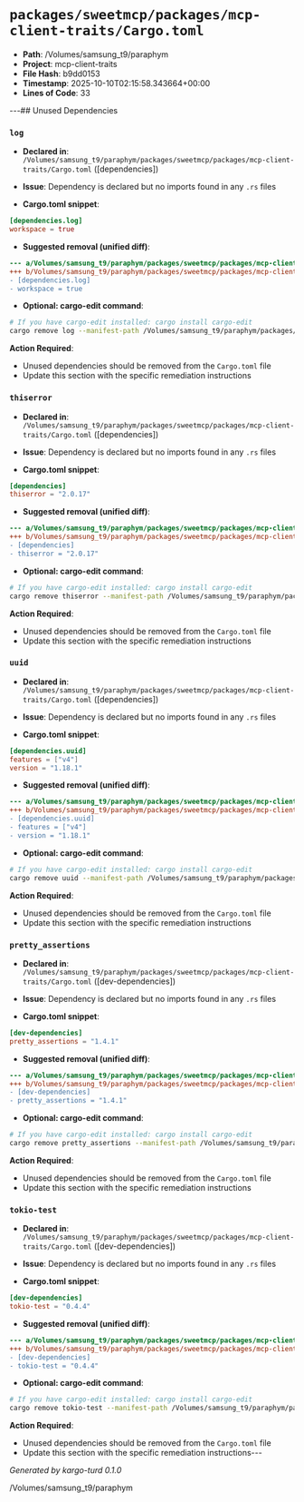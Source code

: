 # `packages/sweetmcp/packages/mcp-client-traits/Cargo.toml`

- **Path**: /Volumes/samsung_t9/paraphym
- **Project**: mcp-client-traits
- **File Hash**: b9dd0153  
- **Timestamp**: 2025-10-10T02:15:58.343664+00:00  
- **Lines of Code**: 33

---## Unused Dependencies
### `log`

- **Declared in**: `/Volumes/samsung_t9/paraphym/packages/sweetmcp/packages/mcp-client-traits/Cargo.toml` ([dependencies])
- **Issue**: Dependency is declared but no imports found in any `.rs` files

- **Cargo.toml snippet**:
```toml
[dependencies.log]
workspace = true
```

- **Suggested removal (unified diff)**:
```diff
--- a/Volumes/samsung_t9/paraphym/packages/sweetmcp/packages/mcp-client-traits/Cargo.toml
+++ b/Volumes/samsung_t9/paraphym/packages/sweetmcp/packages/mcp-client-traits/Cargo.toml
- [dependencies.log]
- workspace = true
```

- **Optional: cargo-edit command**:
```bash
# If you have cargo-edit installed: cargo install cargo-edit
cargo remove log --manifest-path /Volumes/samsung_t9/paraphym/packages/sweetmcp/packages/mcp-client-traits/Cargo.toml
```

**Action Required**:
- Unused dependencies should be removed from the `Cargo.toml` file
- Update this section with the specific remediation instructions
### `thiserror`

- **Declared in**: `/Volumes/samsung_t9/paraphym/packages/sweetmcp/packages/mcp-client-traits/Cargo.toml` ([dependencies])
- **Issue**: Dependency is declared but no imports found in any `.rs` files

- **Cargo.toml snippet**:
```toml
[dependencies]
thiserror = "2.0.17"
```

- **Suggested removal (unified diff)**:
```diff
--- a/Volumes/samsung_t9/paraphym/packages/sweetmcp/packages/mcp-client-traits/Cargo.toml
+++ b/Volumes/samsung_t9/paraphym/packages/sweetmcp/packages/mcp-client-traits/Cargo.toml
- [dependencies]
- thiserror = "2.0.17"
```

- **Optional: cargo-edit command**:
```bash
# If you have cargo-edit installed: cargo install cargo-edit
cargo remove thiserror --manifest-path /Volumes/samsung_t9/paraphym/packages/sweetmcp/packages/mcp-client-traits/Cargo.toml
```

**Action Required**:
- Unused dependencies should be removed from the `Cargo.toml` file
- Update this section with the specific remediation instructions
### `uuid`

- **Declared in**: `/Volumes/samsung_t9/paraphym/packages/sweetmcp/packages/mcp-client-traits/Cargo.toml` ([dependencies])
- **Issue**: Dependency is declared but no imports found in any `.rs` files

- **Cargo.toml snippet**:
```toml
[dependencies.uuid]
features = ["v4"]
version = "1.18.1"
```

- **Suggested removal (unified diff)**:
```diff
--- a/Volumes/samsung_t9/paraphym/packages/sweetmcp/packages/mcp-client-traits/Cargo.toml
+++ b/Volumes/samsung_t9/paraphym/packages/sweetmcp/packages/mcp-client-traits/Cargo.toml
- [dependencies.uuid]
- features = ["v4"]
- version = "1.18.1"
```

- **Optional: cargo-edit command**:
```bash
# If you have cargo-edit installed: cargo install cargo-edit
cargo remove uuid --manifest-path /Volumes/samsung_t9/paraphym/packages/sweetmcp/packages/mcp-client-traits/Cargo.toml
```

**Action Required**:
- Unused dependencies should be removed from the `Cargo.toml` file
- Update this section with the specific remediation instructions
### `pretty_assertions`

- **Declared in**: `/Volumes/samsung_t9/paraphym/packages/sweetmcp/packages/mcp-client-traits/Cargo.toml` ([dev-dependencies])
- **Issue**: Dependency is declared but no imports found in any `.rs` files

- **Cargo.toml snippet**:
```toml
[dev-dependencies]
pretty_assertions = "1.4.1"
```

- **Suggested removal (unified diff)**:
```diff
--- a/Volumes/samsung_t9/paraphym/packages/sweetmcp/packages/mcp-client-traits/Cargo.toml
+++ b/Volumes/samsung_t9/paraphym/packages/sweetmcp/packages/mcp-client-traits/Cargo.toml
- [dev-dependencies]
- pretty_assertions = "1.4.1"
```

- **Optional: cargo-edit command**:
```bash
# If you have cargo-edit installed: cargo install cargo-edit
cargo remove pretty_assertions --manifest-path /Volumes/samsung_t9/paraphym/packages/sweetmcp/packages/mcp-client-traits/Cargo.toml
```

**Action Required**:
- Unused dependencies should be removed from the `Cargo.toml` file
- Update this section with the specific remediation instructions
### `tokio-test`

- **Declared in**: `/Volumes/samsung_t9/paraphym/packages/sweetmcp/packages/mcp-client-traits/Cargo.toml` ([dev-dependencies])
- **Issue**: Dependency is declared but no imports found in any `.rs` files

- **Cargo.toml snippet**:
```toml
[dev-dependencies]
tokio-test = "0.4.4"
```

- **Suggested removal (unified diff)**:
```diff
--- a/Volumes/samsung_t9/paraphym/packages/sweetmcp/packages/mcp-client-traits/Cargo.toml
+++ b/Volumes/samsung_t9/paraphym/packages/sweetmcp/packages/mcp-client-traits/Cargo.toml
- [dev-dependencies]
- tokio-test = "0.4.4"
```

- **Optional: cargo-edit command**:
```bash
# If you have cargo-edit installed: cargo install cargo-edit
cargo remove tokio-test --manifest-path /Volumes/samsung_t9/paraphym/packages/sweetmcp/packages/mcp-client-traits/Cargo.toml
```

**Action Required**:
- Unused dependencies should be removed from the `Cargo.toml` file
- Update this section with the specific remediation instructions---

*Generated by kargo-turd 0.1.0*

/Volumes/samsung_t9/paraphym